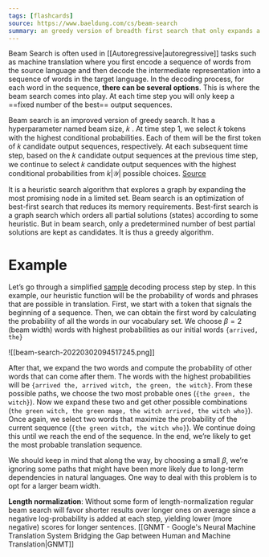 ```yaml
---
tags: [flashcards]
source: https://www.baeldung.com/cs/beam-search
summary: an greedy version of breadth first search that only expands a fixed number of paths
---
```


Beam Search is often used in [[Autoregressive|autoregressive]] tasks such as machine translation where you first encode a sequence of words from the source language and then decode the intermediate representation into a sequence of words in the target language. In the decoding process, for each word in the sequence, **there can be several options**. This is where the beam search comes into play. At each time step you will only keep a ==fixed number of the best== output sequences.
<!--SR:!2028-09-08,1852,350-->

Beam search is an improved version of greedy search. It has a hyperparameter named beam size,  𝑘 . At time step 1, we select  𝑘  tokens with the highest conditional probabilities. Each of them will be the first token of  𝑘  candidate output sequences, respectively. At each subsequent time step, based on the  𝑘  candidate output sequences at the previous time step, we continue to select  𝑘  candidate output sequences with the highest conditional probabilities from  $k|\mathcal{Y}|$ possible choices. [Source](https://d2l.ai/chapter_recurrent-modern/beam-search.html)

It is a heuristic search algorithm that explores a graph by expanding the most promising node in a limited set. Beam search is an optimization of best-first search that reduces its memory requirements. Best-first search is a graph search which orders all partial solutions (states) according to some heuristic. But in beam search, only a predetermined number of best partial solutions are kept as candidates. It is thus a greedy algorithm.

# Example
Let’s go through a simplified [sample](https://web.stanford.edu/~jurafsky/slp3/ed3book.pdf) decoding process step by step. In this example, our heuristic function will be the probability of words and phrases that are possible in translation. First, we start with a token that signals the beginning of a sequence. Then, we can obtain the first word by calculating the probability of all the words in our vocabulary set. We choose $\beta = 2$ (beam width) words with highest probabilities as our initial words `{arrived, the}`

![[beam-search-20220302094517245.png]]

After that, we expand the two words and compute the probability of other words that can come after them. The words with the highest probabilities will be `{arrived the, arrived witch, the green, the witch}`. From these possible paths, we choose the two most probable ones (`{the green, the witch}`). Now we expand these two and get other possible combinations (`the green witch, the green mage, the witch arrived, the witch who}`). Once again, we select two words that maximize the probability of the current sequence (`{the green witch, the witch who}`). We continue doing this until we reach the end of the sequence. In the end, we’re likely to get the most probable translation sequence.

We should keep in mind that along the way, by choosing a small $\beta$, we’re ignoring some paths that might have been more likely due to long-term dependencies in natural languages. One way to deal with this problem is to opt for a larger beam width.

**Length normalization**: Without some form of length-normalization regular beam search will favor shorter results over longer ones on average since a negative log-probability is added at each step, yielding lower (more negative) scores for longer sentences. [[GNMT - Google's Neural Machine Translation System Bridging the Gap between Human and Machine Translation|GNMT]]

